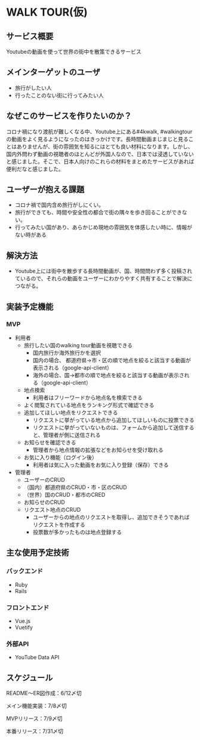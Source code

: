 # WALK TOUR(仮)

## サービス概要
Youtubeの動画を使って世界の街中を散策できるサービス

## メインターゲットのユーザ
- 旅行がしたい人
- 行ったことのない街に行ってみたい人

## なぜこのサービスを作りたいのか？
コロナ禍になり渡航が難しくなる中、Youtube上にある#4kwalk, #walkingtourの動画をよく見るようになったのはきっかけです。長時間動画まじまじと見ることはありませんが、街の雰囲気を知るにはとても良い材料になります。しかし、国内外問わず動画の視聴者のほとんどが外国人なので、日本では浸透していないと感じました。そこで、日本人向けのこれらの材料をまとめたサービスがあれば便利だなと感じました。

## ユーザーが抱える課題
- コロナ禍で国内含め旅行がしにくい。
- 旅行ができても、時間や安全性の都合で街の隅々を歩き回ることができない。
- 行ってみたい国があり、あらかじめ現地の雰囲気を体感したい時に、情報がない時がある

## 解決方法
- Youtube上には街中を散歩する長時間動画が、国、時間問わず多く投稿されているので、それらの動画をユーザーにわかりやすく共有することで解決につながる。

## 実装予定機能
### MVP
- 利用者
  - 旅行したい国のwalking tour動画を視聴できる
    - 国内旅行か海外旅行かを選択
    - 国内の場合、 都道府県→市・区の順で地点を絞ると該当する動画が表示される（google-api-client）
    - 海外の場合、国→都市の順で地点を絞ると該当する動画が表示される（google-api-client）
  - 地点検索
    - 利用者はフリーワードから地点名を検索できる
  - よく閲覧されている地点をランキング形式で確認できる
  - 追加してほしい地点をリクエストできる
    - リクエストに挙がっている地点から追加してほしいものに投票できる
    - リクエストに挙がっていないものは、フォームから追加して送信すると、管理者が側に送信される
  - お知らせを確認できる
    - 管理者から地点情報の拡張などをお知らせを受け取れる
  - お気に入り機能（ログイン後）
    - 利用者は気に入った動画をお気に入り登録（保存）できる
- 管理者
  - ユーザーのCRUD
  - （国内）都道府県のCRUD・市・区のCRUD
  - （世界）国のCRUD・都市のCRED
  - お知らせのCRUD
  - リクエスト地点のCRUD
    - ユーザーからの地点のリクエストを取得し、追加できそうであればリクエストを作成する
    - 投票数が多かったものは地点登録する

## 主な使用予定技術
### バックエンド
- Ruby
- Rails

### フロントエンド
- Vue.js
- Vuetify

### 外部API
- YouTube Data API

## スケジュール
README〜ER図作成：6/12〆切

メイン機能実装：7/8〆切

MVPリリース：7/9〆切

本番リリース：7/31〆切